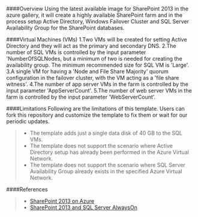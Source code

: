 ####Overview
Using the latest available image for SharePoint 2013 in the azure gallery, it will create a highly available SharePoint farm and in the process setup Active Directory, Windows Failover Cluster and SQL Server Availability Group for the SharePoint databases.

####Virtual Machines (VMs)
1.Two VMs will be created for setting Active Directory and they will act as the primary and secondary DNS. 
2.The number of SQL VMs is controlled by the input parameter 'NumberOfSQLNodes, but a minimum of two is needed for creating the availability group. The minimum recommended size for SQL VM is 'Large'.
3.A single VM for having a 'Node and File Share Majority' quorum configuration in the failover cluster, with the VM acting as a 'file share witness'.
4.The number of app server VMs in the farm is controlled by the input parameter 'AppServerCount'.
5.The number of web server VMs in the farm is controlled by the input parameter 'WebServerCount'.

####Limitations
Following are the limitations of this template. Users can fork this repository and customize the template to fix them or wait for our periodic updates.
> - The template adds just a single data disk of 40 GB to the SQL VMs.
> - The template does not support the scenario where Active Directory setup has already been performed in the Azure Virtual Network.
> - The template does not support the scenario where SQL Server Availability Group already exists in the specified Azure Virtual Network.

####References
> - [SharePoint 2013 on Azure](http://msdn.microsoft.com/en-us/library/dn275958.aspx)
> - [SharePoint 2013 and SQL Server AlwaysOn](http://blogs.msdn.com/b/sambetts/archive/2013/04/24/sharepoint-2013-and-sql-server-alwayson-high-availability-sharepoint.aspx)

